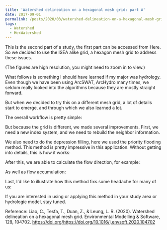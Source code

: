 ```yaml
---
title: 'Watershed delineation on a hexagonal mesh grid: part A'
date: 2017-09-01
permalink: /posts/2020/03/watershed-delineation-on-a-hexagonal-mesh-grid-part-a/
tags:
  - Watershed
  - HexWatershed
---
```

This is the second part of a study, the first part can be accessed from Here.
So we decided to use the ISEA alike grid, a hexagon mesh grid to address these issues.

(The figures are high resolution, you might need to zoom in to view.)

What follows is something I should have learned if my major was hydrology. Even though we have been using ArcSWAT, ArcHydro many times, we seldom really looked into the algorithms because they are mostly straight forward.

But when we decided to try this on a different mesh grid, a lot of details start to emerge, and through which we also learned a lot.

The overall workflow is pretty simple:

But because the grid is different, we made several improvements.
First,  we need a new index system, and we need to rebuild the neighbor information.



We also need to do the depression filling, here we used the priority flooding method. This method is pretty impressive in this application. Without getting into details, this is how it works:



After this, we are able to calculate the flow direction, for example:


As well as flow accumulation:

Last, I'd like to illustrate how this method fixs some headache for many of us:



If you are interested in using or applying this method in your study area or hydrologic model, stay tuned.

Reference:
Liao, C., Tesfa, T., Duan, Z., & Leung, L. R. (2020). Watershed delineation on a hexagonal mesh grid. Environmental Modelling & Software, 128, 104702. https://doi.org/https://doi.org/10.1016/j.envsoft.2020.104702
